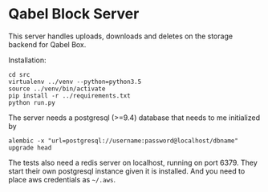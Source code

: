 # Qabel Block Server

This server handles uploads, downloads and deletes on the storage backend for Qabel Box.

Installation:

	cd src
	virtualenv ../venv --python=python3.5
	source ../venv/bin/activate
	pip install -r ../requirements.txt
	python run.py


The server needs a postgresql (>=9.4) database that needs to me initialized by

	alembic -x "url=postgresql://username:password@localhost/dbname" upgrade head

The tests also need a redis server on localhost, running on port 6379. They start their own postgresql instance given it is installed.
And you need to place aws credentials as `~/.aws`.
